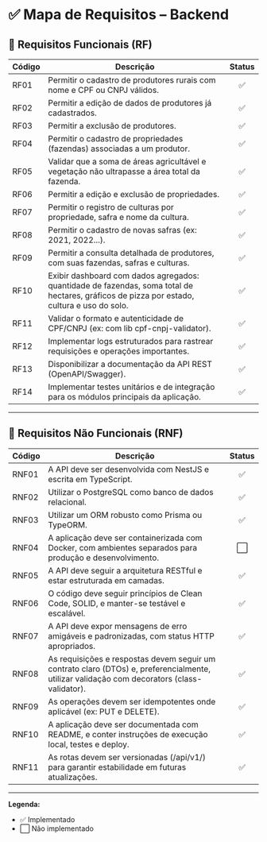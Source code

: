 # ✅ Mapa de Requisitos – Backend

## 📌 Requisitos Funcionais (RF)

| Código  | Descrição                                                                                                                        | Status |
|---------|----------------------------------------------------------------------------------------------------------------------------------|:------:|
| RF01    | Permitir o cadastro de produtores rurais com nome e CPF ou CNPJ válidos.                                                        |   ✅   |
| RF02    | Permitir a edição de dados de produtores já cadastrados.                                                                        |   ✅   |
| RF03    | Permitir a exclusão de produtores.                                                                                              |   ✅   |
| RF04    | Permitir o cadastro de propriedades (fazendas) associadas a um produtor.                                                        |   ✅   |
| RF05    | Validar que a soma de áreas agricultável e vegetação não ultrapasse a área total da fazenda.                                    |   ✅   |
| RF06    | Permitir a edição e exclusão de propriedades.                                                                                   |   ✅   |
| RF07    | Permitir o registro de culturas por propriedade, safra e nome da cultura.                                                       |   ✅   |
| RF08    | Permitir o cadastro de novas safras (ex: 2021, 2022...).                                                                        |   ✅   |
| RF09    | Permitir a consulta detalhada de produtores, com suas fazendas, safras e culturas.                                              |   ✅   |
| RF10    | Exibir dashboard com dados agregados: quantidade de fazendas, soma total de hectares, gráficos de pizza por estado, cultura e uso do solo. |   ✅   |
| RF11    | Validar o formato e autenticidade de CPF/CNPJ (ex: com lib cpf-cnpj-validator).                                                 |   ✅   |
| RF12    | Implementar logs estruturados para rastrear requisições e operações importantes.                                                |   ✅   |
| RF13    | Disponibilizar a documentação da API REST (OpenAPI/Swagger).                                                                    |   ✅   |
| RF14    | Implementar testes unitários e de integração para os módulos principais da aplicação.                                           |   ✅   |

---

## 📌 Requisitos Não Funcionais (RNF)

| Código  | Descrição                                                                                                                        | Status |
|---------|----------------------------------------------------------------------------------------------------------------------------------|:------:|
| RNF01   | A API deve ser desenvolvida com NestJS e escrita em TypeScript.                                                                  |   ✅   |
| RNF02   | Utilizar o PostgreSQL como banco de dados relacional.                                                                           |   ✅   |
| RNF03   | Utilizar um ORM robusto como Prisma ou TypeORM.                                                                                  |   ✅   |
| RNF04   | A aplicação deve ser containerizada com Docker, com ambientes separados para produção e desenvolvimento.                         |   ⬜   |
| RNF05   | A API deve seguir a arquitetura RESTful e estar estruturada em camadas.                                                         |   ✅   |
| RNF06   | O código deve seguir princípios de Clean Code, SOLID, e manter-se testável e escalável.                                          |   ✅   |
| RNF07   | A API deve expor mensagens de erro amigáveis e padronizadas, com status HTTP apropriados.                                       |   ✅   |
| RNF08   | As requisições e respostas devem seguir um contrato claro (DTOs) e, preferencialmente, utilizar validação com decorators (class-validator). |   ✅   |
| RNF09   | As operações devem ser idempotentes onde aplicável (ex: PUT e DELETE).                                                          |   ✅   |
| RNF10   | A aplicação deve ser documentada com README, e conter instruções de execução local, testes e deploy.                             |   ✅   |
| RNF11   | As rotas devem ser versionadas (/api/v1/) para garantir estabilidade em futuras atualizações.                                    |   ✅   |

---

**Legenda:**
- ✅ Implementado
- ⬜ Não implementado


